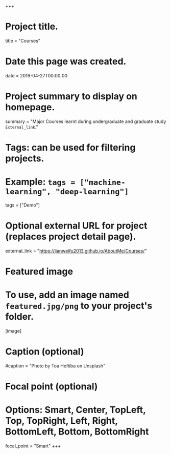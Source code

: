 +++
# Project title.
title = "Courses"

# Date this page was created.
date = 2016-04-27T00:00:00

# Project summary to display on homepage.
summary = "Major Courses learnt during undergraduate and graduate study `External_link`."

# Tags: can be used for filtering projects.
# Example: `tags = ["machine-learning", "deep-learning"]`
tags = ["Demo"]

# Optional external URL for project (replaces project detail page).
external_link = "https://jianweifu2013.github.io/AboutMe/Courses/"

# Featured image
# To use, add an image named `featured.jpg/png` to your project's folder. 
[image]
  # Caption (optional)
  #caption = "Photo by Toa Heftiba on Unsplash"

  # Focal point (optional)
  # Options: Smart, Center, TopLeft, Top, TopRight, Left, Right, BottomLeft, Bottom, BottomRight
  focal_point = "Smart"
+++
